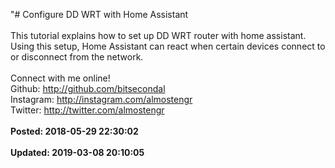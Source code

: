 "# Configure DD WRT with Home Assistant<br /><br />This tutorial explains how to set up DD WRT router with home assistant.  Using this setup, Home Assistant can react when certain devices connect to or disconnect from the network. <br /><br />Connect with me online!<br />Github: http://github.com/bitsecondal<br />Instagram: http://instagram.com/almostengr<br />Twitter: http://twitter.com/almostengr<br /><br />**Posted: 2018-05-29 22:30:02** <br /><br />**Updated: 2019-03-08 20:10:05** <br /><br />
